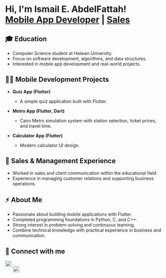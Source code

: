 <h1>Hi, I'm Ismail E. AbdelFattah! <br/> <a href="https://github.com/IsmailEAbdelFattah">Mobile App Developer</a> | <a href="#">Sales </a></h1>

<h2>🎓 Education</h2>

- Computer Science student at Helwan University.  
- Focus on software development, algorithms, and data structures.  
- Interested in mobile app development and real-world projects.  

<h2>👨‍💻 Mobile Development Projects</h2>

- <b>Quiz App (Flutter)</b>  
  - A simple quiz application built with Flutter.

- <b>Metro App (Flutter, Dart)</b>  
  - Cairo Metro simulation system with station selection, ticket prices, and travel time.

- <b>Calculator App (Flutter)</b>  
  - Modern calculator UI design.

<h2>💼 Sales & Management Experience</h2>

- Worked in sales and client communication within the educational field.  
- Experience in managing customer relations and supporting business operations.  

<h2>⚡ About Me</h2>

- Passionate about building mobile applications with Flutter.  
- Completed programming foundations in Python, C, and C++.  
- Strong interest in problem-solving and continuous learning.  
- Combine technical knowledge with practical experience in business and communication.  

<h2> 🤳 Connect with me</h2>

[<img align="left" alt="Ismail | GitHub" width="22px" src="https://cdn.jsdelivr.net/npm/simple-icons@v3/icons/github.svg" />][github]  
[<img align="left" alt="Ismail | LinkedIn" width="22px" src="https://cdn.jsdelivr.net/npm/simple-icons@v3/icons/linkedin.svg" />][linkedin]  

[github]: https://github.com/IsmailEAbdelFattah  
[linkedin]: https://www.linkedin.com/in/ismailibrahim122290

